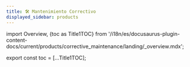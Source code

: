 ```yaml
---
title: 🛠 Mantenimiento Correctivo
displayed_sidebar: products
---
```


import Overview, {toc as Title1TOC} from '/i18n/es/docusaurus-plugin-content-docs/current/products/corrective_maintenance/landing/_overview.mdx';



<Overview/>

export const toc = [...Title1TOC];